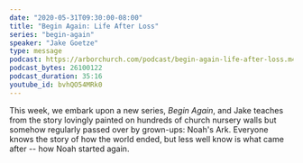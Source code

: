 ```yaml
---
date: "2020-05-31T09:30:00-08:00"
title: "Begin Again: Life After Loss"
series: "begin-again"
speaker: "Jake Goetze"
type: message
podcast: https://arborchurch.com/podcast/begin-again-life-after-loss.m4a
podcast_bytes: 26100122
podcast_duration: 35:16
youtube_id: bvhQO54MRk0
---
```


This week, we embark upon a new series, *Begin Again*, and Jake teaches from the story lovingly painted on hundreds of church nursery walls but somehow regularly passed over by grown-ups: Noah's Ark. Everyone knows the story of how the world ended, but less well know is what came after -- how Noah started again.
